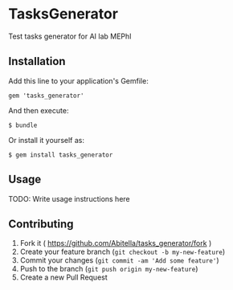 # TasksGenerator

Test tasks generator for AI lab MEPhI

## Installation

Add this line to your application's Gemfile:

    gem 'tasks_generator'

And then execute:

    $ bundle

Or install it yourself as:

    $ gem install tasks_generator

## Usage

TODO: Write usage instructions here

## Contributing

1. Fork it ( https://github.com/Abitella/tasks_generator/fork )
2. Create your feature branch (`git checkout -b my-new-feature`)
3. Commit your changes (`git commit -am 'Add some feature'`)
4. Push to the branch (`git push origin my-new-feature`)
5. Create a new Pull Request
